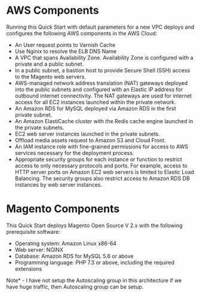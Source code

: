 # AWS Components
Running this Quick Start with default parameters for a new VPC deploys and configures the following AWS components in the AWS Cloud:

 - An User request points to Varnish Cache
 - Use Nginix to resolve the ELB DNS Name
 - A VPC that spans Availability Zone. Availability Zone is configured with a private and a public subnet.
 - In a public subnet, a bastion host to provide Secure Shell (SSH) access to the Magento web servers.
 - AWS-managed network address translation (NAT) gateways deployed into the public subnets and configured with an Elastic IP address for outbound internet connectivity. The NAT gateways are used for internet access for all EC2 instances launched within the private network.
 - An Amazon RDS for MySQL deployed via Amazon RDS in the first private subnet.
 - An Amazon ElastiCache cluster with the Redis cache engine launched in the private subnets.
 - EC2 web server instances launched in the private subnets.
 - Offload media assets request to Amazon S3 and Cloud Front.
 - An IAM instance role with fine-grained permissions for access to AWS services necessary for the deployment process.
 - Appropriate security groups for each instance or function to restrict access to only necessary protocols and ports. For example, access to HTTP server ports on Amazon EC2 web servers is limited to Elastic Load Balancing. The security groups also restrict access to Amazon RDS DB instances by web server instances.

# Magento Components
This Quick Start deploys Magento Open Source V 2.x with the following prerequisite software:

 - Operating system: Amazon Linux x86-64
 - Web server: NGINX
 - Database: Amazon RDS for MySQL 5.6 or above
 - Programming language: PHP 7.3 or above, including the required extensions
 
 Note* - I have not setup the Autoscaling group in this architecture if we have huge traffic, then Autoscaling group can be setup.
